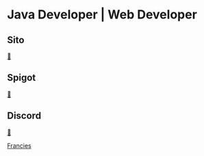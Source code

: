 # Java Developer |  Web Developer

## Sito
[🔗](https://franciesdev.it)

## Spigot
[🔗](https://www.spigotmc.org/members/arroghandi.1729387/)

## Discord

[🔗](https://discord.com/invite/cdXbepfwAj)

[Francies](https://discord.com/users/912378209679601734)


